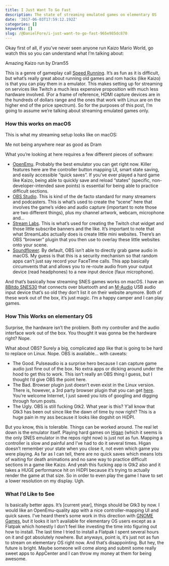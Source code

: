 ```yaml
---
title: I Just Want To Go Fast
description: The state of streaming emulated games on elementary OS
date: '2017-06-03T17:59:12.192Z'
categories: []
keywords: []
slug: /@DanielFore/i-just-want-to-go-fast-965e985dc870
---
```


Okay first of all, if you’ve never seen anyone run Kaizo Mario World, go watch this so you can understand what I’m talking about:

Amazing Kaizo run by Dram55

This is a genre of gameplay call [Speed Running](https://www.reddit.com/r/speedrun/). It’s as fun as it is difficult, but what’s really great about running old games and rom hacks (like Kaizo) is that you can play them in a emulator. This makes setting up for streaming on services like Twitch a much less expensive proposition with much less hardware involved. (For a frame of reference, HDMI capture devices are in the hundreds of dollars range and the ones that work with Linux are on the higher end of the price spectrum). So for the purposes of this post, I’m going to assume we’re talking about streaming emulated games only.

### How this works on macOS

This is what my streaming setup looks like on macOS:

Me not being anywhere near as good as Dram

What you’re looking at here requires a few different pieces of software:

*   [OpenEmu](http://openemu.org/). Probably the best emulator you can get right now. Killer features here are the controller button mapping UI, smart state saving, and easily accessible “quick saves”. If you’ve ever played a hard game like Kaizo, being able to quickly save and reload “states” (specific, non-developer-intended save points) is essential for being able to practice difficult sections.
*   [OBS Studio](https://obsproject.com/). This is kind of the de facto standard for many streamers and podcasters. This is what’s used to create the “scene” here that involves the game’s video and audio capture (important to note those are two different things), plus my channel artwork, webcam, microphone and...
*   [Stream Labs](https://streamlabs.com/). This is what’s used for creating the Twitch chat widget and those little subscribe banners and the like. It’s important to note that what StreamLabs actually does is create little mini websites. There’s an OBS “browser” plugin that you then use to overlay these little websites onto your scene.
*   [Soundflower](https://soundflower.en.softonic.com/mac). By default, OBS isn’t able to directly grab game audio in macOS. My guess is that this is a security mechanism so that random apps can’t just say record your FaceTime calls. This app basically circumvents that and allows you to re-route audio from your output device (read headphones) to a new input device (faux microphone).

And that’s basically how streaming SNES games works on macOS. I have an [8Bitdo SNES30](http://www.8bitdo.com/snes30-sfc30/) that connects over bluetooth and an [M-Audio](http://www.m-audio.com/products/browse/category/usb-audio-and-midi-interfaces) USB audio input device that’s so old they don’t list it on their website anymore. Both of these work out of the box, it’s just magic. I’m a happy camper and I can play games.

### How This Works on elementary OS

Surprise, the hardware isn’t the problem. Both my controller and the audio interface work out of the box. You thought it was gonna be the hardware right? Nope.

What about OBS? Surely a big, complicated app like that is going to be hard to replace on Linux. Nope. OBS is available… with caveats:

*   The Good. Pulseaudio is a surprise hero because I can capture game audio just fine out of the box. No extra apps or dicking around under the hood to get this to work. This isn’t really an OBS thing I guess, but I thought I’d give OBS the point here.
*   The Bad. Browser plugin just doesn’t even exist in the Linux version. There is, however, a 3rd party browser plugin that you can get [here](https://github.com/bazukas/obs-linuxbrowser). You’re welcome Internet, I just saved you lots of googling and digging through forum posts.
*   The Ugly. OBS is still fucking Gtk2. What year is this? Y’all know that Gtk3 has been out since like the dawn of time by now right? This is a huge pain in my ass because it looks like dogshit on HiDPI.

But you know, this is tolerable. Things can be worked around. The real let down is the emulator itself. Playing hard games on [Higan](https://byuu.org/emulation/higan/) (which it seems is the only SNES emulator in the repos right now) is just not as fun. Mapping a controller is slow and painful and I’ve had to do it several times. Higan doesn’t remember your state when you close it, not even which game you were playing. As far as I can tell, there are no quick saves which means lots of waiting for death animations and no sane way to practice difficult sections in a game like Kaizo. And yeah this fucking app is Gtk2 also and it takes a HUGE performance hit on HiDPI because it’s trying to actually render the game at that size. So in order to even play the game I have to set a lower resolution on my display. Ugh.

### What I’d Like to See

Is basically better apps. It’s \[current year\], things should be Gtk3 by now. I would like an OpenEmu-quality app with a nice controller-mapping UI and quick saves. I’ve heard there’s some work in this direction with [GNOME Games](https://wiki.gnome.org/Apps/Games), but it looks it isn’t available for elementary OS users except as a Flatpak which honestly I don’t feel like investing the time into figuring out how to install. The last time I tried to install a Flatpak I spent several hours on it and got absolutely nowhere. But anyways, point is, it’s just not as fun to stream on elementary OS right now. And that’s disappointing. But hey, the future is bright. Maybe someone will come along and submit some really sweet apps to AppCenter and I can throw my money at them for being awesome.